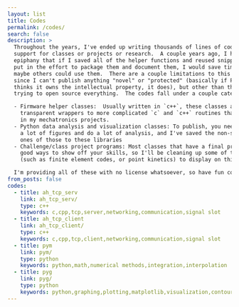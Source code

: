 ```yaml
---
layout: list
title: Codes
permalink: /codes/
search: false
description: >
  Throughout the years, I've ended up writing thousands of lines of code as
  support for classes or projects or research.  A couple years ago, I had the
  epiphany that if I saved all of the helper functions and reused snippets, and
  put in the effort to package them and document them, I would save time, and
  maybe others could use them.  There are a couple limitations to this plan,
  since I can't publish anything "novel" or "protected" (basically if Purdue
  thinks it owns the intellectual property, it does), but other than that, I'm
  trying to open source everything.  The codes fall under a couple categories:

  - Firmware helper classes:  Usually written in `c++`, these classes are
    transparent wrappers to more complicated `c` and `c++` routines that help
    in my mechatronics projects.
  - Python data analysis and visualization classes: To publish, you need to make
    a lot of figures and do a lot of analysis, and I've saved the non-specific
    ones of those to these libraries
  - Challenge/class project programs: Most classes that have a final project are
    good ways to show off your skills, so I'll be cleaning up some of these
    (such as finite element codes, or point kinetics) to display on this page.

  I'm providing all of these with no license whatsoever, so have fun coding!
from_posts: false
codes:
  - title: ah_tcp_serv
    link: ah_tcp_serv/
    type: c++
    keywords: c,cpp,tcp,server,networking,communication,signal slot
  - title: ah_tcp_client
    link: ah_tcp_client/
    type: c++
    keywords: c,cpp,tcp,client,networking,communication,signal slot
  - title: pym
    link: pym/
    type: python
    keywords: python,math,numerical methods,integration,interpolation
  - title: pyg
    link: pyg/
    type: python
    keywords: python,graphing,plotting,matplotlib,visualization,contour
---
```

